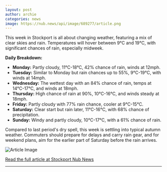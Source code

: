 ```yaml
---
layout: post
author: archie
categories: news
image: https://nub.news/api/image/689277/article.png
---
```

This week in Stockport is all about changing weather, featuring a mix of clear skies and rain. Temperatures will hover between 9°C and 19°C, with significant chances of rain, especially midweek. 

**Daily Breakdown:**
- **Monday:** Partly cloudy, 11°C-18°C, 42% chance of rain, winds at 12mph.
- **Tuesday:** Similar to Monday but rain chances up to 55%, 9°C-19°C, with winds at 14mph.
- **Wednesday:** The wettest day with an 84% chance of rain, temps at 14°C-17°C, and winds at 18mph.
- **Thursday:** High chance of rain at 90%, 10°C-16°C, and winds steady at 18mph.
- **Friday:** Partly cloudy with 77% rain chance, cooler at 9°C-15°C.
- **Saturday:** Clear start but rain later, 11°C-16°C, with 68% chance of precipitation.
- **Sunday:** Windy and partly cloudy, 10°C-17°C, with a 61% chance of rain.

Compared to last period's dry spell, this week is settling into typical autumn weather. Commuters should prepare for delays and carry rain gear, and for weekend plans, aim for the earlier part of Saturday before the rain arrives.

![Article Image](https://nub.news/api/image/689277/article.png)

[Read the full article at Stockport Nub News](https://stockport.nub.news/news/weather-news/weather-forecast-for-this-week-in-stockport-8-sep-to-14-sep-271222)

---
